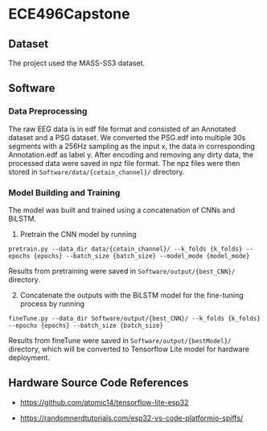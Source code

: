 # ECE496Capstone

## Dataset
The project used the MASS-SS3 dataset. 

## Software
### Data Preprocessing
The raw EEG data is in edf file format and consisted of an Annotated dataset and a PSG dataset. We converted the PSG.edf into multiple 30s segments with a 256Hz sampling as the input x, the data in corresponding Annotation.edf as label y. After encoding and removing any dirty data, the processed data were saved in npz file format. The npz files were then stored in ```Software/data/{cetain_channel}/``` directory.

### Model Building and Training
The model was built and trained using a concatenation of CNNs and BiLSTM. 

1. Pretrain the CNN model by running
```
pretrain.py --data_dir data/{cetain_channel}/ --k_folds {k_folds} --epochs {epochs} --batch_size {batch_size} --model_mode {model_mode}
```
Results from pretraining were saved in ```Software/output/{best_CNN}/``` directory. 

2. Concatenate the outputs with the BiLSTM model for the fine-tuning process by running 
```
fineTune.py --data_dir Software/output/{best_CNN}/ --k_folds {k_folds} --epochs {epochs} --batch_size {batch_size} 
```
Results from fineTune were saved in ```Software/output/{bestModel}/``` directory, which will be converted to Tensorflow Lite model for hardware deployment.

## Hardware Source Code References

- https://github.com/atomic14/tensorflow-lite-esp32

- https://randomnerdtutorials.com/esp32-vs-code-platformio-spiffs/
